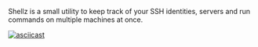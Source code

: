 Shellz is a small utility to keep track of your SSH identities, servers and run commands on multiple machines at once. 

[![asciicast](https://asciinema.org/a/203726.png)](https://asciinema.org/a/203726)
